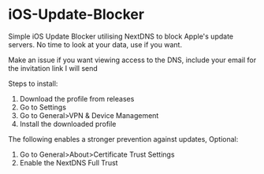 # iOS-Update-Blocker
Simple iOS Update Blocker utilising NextDNS to block Apple's update servers. No time to look at your data, use if you want.

Make an issue if you want viewing access to the DNS, include your email for the invitation link I will send

Steps to install:
1. Download the profile from releases
2. Go to Settings
3. Go to General>VPN & Device Management
4. Install the downloaded profile

The following enables a stronger prevention against updates,
Optional:
1. Go to General>About>Certificate Trust Settings
2. Enable the NextDNS Full Trust
